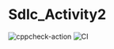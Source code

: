 # Sdlc_Activity2
![cppcheck-action](https://github.com/99002756/Sdlc_Activity2/workflows/cppcheck-action/badge.svg)
![CI](https://github.com/99002756/Sdlc_Activity2/workflows/CI/badge.svg)

